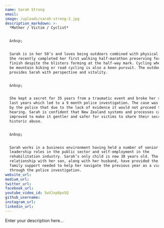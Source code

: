 ```yaml
---
name: Sarah Strong
email:
image: /uploads/sarah-strong-2.jpg
description_markdown: >-
  *Mother / Victim / Cyclist*


  &nbsp;


  Sarah is in her 50’s and loves being outdoors combined with physical activity.
  She recently completed her first walking half-marathon preserving for a podium
  finish despite the blisters forming at the half-way mark. Cycling whether it
  be mountain biking or road cycling is also a keen pursuit. The outdoors
  provides Sarah with perspective and vitality.


  &nbsp;


  She kept a secret for 35 years from a traumatic event and broke her silence
  last years which led to a 9 month police investigation. The case was decided
  by the police that due to the lack of evidence it would not proceed to a court
  hearing. Sarah is confident that New Zealand systems and processes can be
  improved to make it gentler and safer for victims to share their secrets of
  historic abuse.


  &nbsp;


  Sarah works in a business environment having held a number of senior
  leadership roles in the public sector and self-employment in the
  rehabilitation industry. Sarah’s only child is now 30 years old. The strong
  relationship with her son, along with her husband, have provided the caring
  family support needed to help her navigate the previous year as a victim
  through the police investigation.
website_url:
medium_url:
twitter_url:
facebook_url:
youtube_video_id: 5wVJxp0poSQ
github_username:
instagram_url:
linkedin_url:
---
```


Enter your description here...
